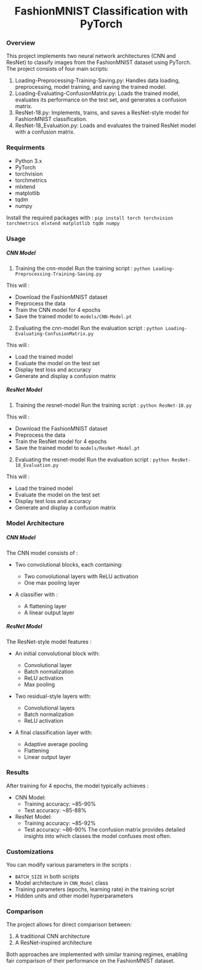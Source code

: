 <h1 align="center">FashionMNIST Classification with PyTorch</h1>

<h3>Overview</h3>

This project implements two neural network architectures (CNN and ResNet) to classify images from the FashionMNIST dataset using PyTorch. The project consists of four main scripts:
1. Loading-Preprocessing-Training-Saving.py: Handles data loading, preprocessing, model training, and saving the trained model.
2. Loading-Evaluating-ConfusionMatrix.py: Loads the trained model, evaluates its performance on the test set, and generates a confusion matrix.
3. ResNet-18.py: Implements, trains, and saves a ResNet-style model for FashionMNIST classification.
4. ResNet-18_Evaluation.py: Loads and evaluates the trained ResNet model with a confusion matrix.

<h3>Requirments</h3>

- Python 3.x<br>
- PyTorch<br>
- torchvision<br>
- torchmetrics<br>
- mlxtend<br>
- matplotlib<br>
- tqdm<br>
- numpy<br>

Install the required packages with : `pip install torch torchvision torchmetrics mlxtend matplotlib tqdm numpy`

<h3>Usage</h3>

<h5>CNN Model</h5>

  1. Training the cnn-model
  Run the training script : `python Loading-Preprocessing-Training-Saving.py`

  This will :
  - Download the FashionMNIST dataset
  - Preprocess the data
  - Train the CNN model for 4 epochs
  - Save the trained model to `models/CNN-Model.pt`<br>

  2. Evaluating the cnn-model
  Run the evaluation script : `python Loading-Evaluating-ConfusionMatrix.py`

  This will :
  - Load the trained model
  - Evaluate the model on the test set
  - Display test loss and accuracy
  - Generate and display a confusion matrix

<h5>ResNet Model</h5>

  1. Training the resnet-model
  Run the training script : `python ResNet-18.py`

  This will :
  - Download the FashionMNIST dataset
  - Preprocess the data
  - Train the ResNet model for 4 epochs
  - Save the trained model to `models/ResNet-Model.pt`<br>

  2. Evaluating the resnet-model
  Run the evaluation script : `python ResNet-18_Evaluation.py`

  This will :
  - Load the trained model
  - Evaluate the model on the test set
  - Display test loss and accuracy
  - Generate and display a confusion matrix

<h3>Model Architecture</h3>

<h5>CNN Model</h5>

  The CNN model consists of :
  - Two convolutional blocks, each containing:
    - Two convolutional layers with ReLU activation
    - One max pooling layer
  
  - A classifier with :
    - A flattening layer
    - A linear output layer

<h5>ResNet Model</h5>

  The ResNet-style model features :
  - An initial convolutional block with:
    - Convolutional layer
    - Batch normalization
    - ReLU activation
    - Max pooling
  
  - Two residual-style layers with:
    - Convolutional layers
    - Batch normalization
    - ReLU activation
  
  - A final classification layer with:
    - Adaptive average pooling
    - Flattening
    - Linear output layer

<h3>Results</h3>

After training for 4 epochs, the model typically achieves :
- CNN Model:
  - Training accuracy: ~85-90%
  - Test accuracy: ~85-88%
- ResNet Model:
  - Training accuracy: ~85-92%
  - Test accuracy: ~86-90%
The confusion matrix provides detailed insights into which classes the model confuses most often.

<h3>Customizations</h3>

You can modify various parameters in the scripts :
- `BATCH_SIZE` in both scripts
- Model architecture in `CNN_Model` class
- Training parameters (epochs, learning rate) in the training script
- Hidden units and other model hyperparameters

<h3>Comparison</h3>

The project allows for direct comparison between:
1. A traditional CNN architecture
2. A ResNet-inspired architecture

Both approaches are implemented with similar training regimes, enabling fair comparison of their performance on the FashionMNIST dataset.
